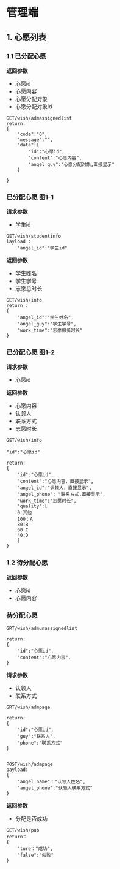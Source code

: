 # 管理端
## 1. 心愿列表
### 1.1 已分配心愿

**返回参数**

- 心愿id
- 心愿内容
- 心愿分配对象
- 心愿分配对象id

```
GET/wish/admassignedlist
return:
{
    "code":"0",
    "message":"",
    "data":{
        "id":"心愿id",
        "content":"心愿内容",
        "angel_guy":"心愿分配对象,直接显示"
    }
    
}
```

### 已分配心愿 图1-1

**请求参数**
 - 学生id

```
GET/wish/studentinfo
layload :
    "angel_id":"学生id"
```



**返回参数**

- 学生姓名
- 学生学号
- 志愿总时长


```
GET/wish/info
return :
{
    "angel_id":"学生姓名",
    "angel_guy":"学生学号",
    "work_time":"志愿服务时长"
}
```


### 已分配心愿 图1-2

**请求参数**

- 心愿id

**返回参数**

- 心愿内容
- 认领人
- 联系方式
- 志愿时长


```
GET/wish/info

"id":"心愿id"

return:
{
    "id":"心愿id",
    "content":"心愿内容，直接显示",
    "angel_id":"认领人，直接显示",
    "angel_phone": "联系方式,直接显示",
    "work_time":"志愿时长",
    "quality":[
    0:其他
    100：A
    80:B
    60:C
    40:D
    ]
}
```

### 1.2 待分配心愿

**返回参数**

- 心愿id
- 心愿内容


### 待分配心愿


```
GRT/wish/admunassignedlist

return:
{
    "id":"心愿id",
    "content":"心愿内容",
}
```

**请求参数**

- 认领人
- 联系方式



```
GRT/wish/admpage

return:
{
    "id":"心愿id",
    "guy":"联系人",
    "phone":"联系方式"
}


POST/wish/admpage
payload:
{
    "angel_name"："认领人姓名",
    "angel_phone":"认领人联系方式"
}
```

**返回参数**

- 分配是否成功


```
GET/wish/pub
return：
{
    "ture："成功",
    "false":"失败"
}
```
